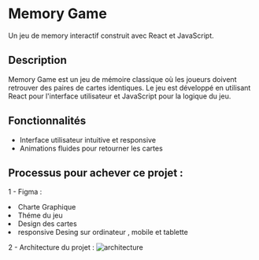 # Memory Game

Un jeu de memory interactif construit avec React et JavaScript.



##  Description

Memory Game est un jeu de mémoire classique où les joueurs doivent retrouver des paires de cartes identiques. Le jeu est développé en utilisant React pour l'interface utilisateur et JavaScript pour la logique du jeu.

##  Fonctionnalités

- Interface utilisateur intuitive et responsive
- Animations fluides pour retourner les cartes


## Processus pour achever ce projet :

1 - Figma :
    <li> Charte Graphique</li>
        <li> Théme du jeu</li>
            <li> Design des cartes</li>
                <li>responsive Desing sur ordinateur , mobile et tablette </li>

2 - Architecture du projet :
<img src="[./src/assets/img/architecture.png](https://github.com/sebastien-liveyupeng/Memory-Game/blob/feature/style/src/assets/img/architecture.png)" alt="architecture">

        


